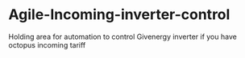 # Agile-Incoming-inverter-control
Holding area for automation to control  Givenergy inverter if you have octopus incoming tariff
